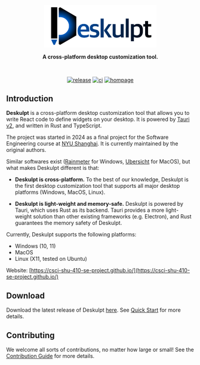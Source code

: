 <div align="center">

<a href="https://csci-shu-410-se-project.github.io/">
  <picture>
    <source media="(prefers-color-scheme: dark)" srcset="https://github.com/CSCI-SHU-410-SE-Project/Deskulpt/raw/main/src/public/deskulpt-wide-dark.svg" />
    <img alt="Deskulpt" src="https://github.com/CSCI-SHU-410-SE-Project/Deskulpt/raw/main/src/public/deskulpt-wide.svg" width="300px" />
  </picture>
</a>

**A cross-platform desktop customization tool.**

<br />

[![release](https://img.shields.io/github/v/release/CSCI-SHU-410-SE-Project/Deskulpt)](https://github.com/CSCI-SHU-410-SE-Project/Deskulpt/releases/latest) [![ci](https://img.shields.io/github/actions/workflow/status/CSCI-SHU-410-SE-Project/Deskulpt/ci.yaml?label=ci&logo=github)](https://github.com/CSCI-SHU-410-SE-Project/Deskulpt/actions/workflows/ci.yaml) [![hompage](https://img.shields.io/badge/homepage-Deskulpt-blue.svg)](https://csci-shu-410-se-project.github.io/)

</div>

## Introduction

**Deskulpt** is a cross-platform desktop customization tool that allows you to write
React code to define widgets on your desktop. It is powered by [Tauri v2](https://v2.tauri.app/),
and written in Rust and TypeScript.

The project was started in 2024 as a final project for the Software Engineering course
at [NYU Shanghai](https://shanghai.nyu.edu/). It is currently maintained by the original
authors.

Similar softwares exist ([Rainmeter](https://www.rainmeter.net/) for Windows,
[Ubersicht](https://tracesof.net/uebersicht/) for MacOS), but what makes Deskulpt
different is that:

- **Deskulpt is cross-platform.** To the best of our knowledge, Deskulpt is the first
  desktop customization tool that supports all major desktop platforms (Windows, MacOS,
  Linux).

- **Deskulpt is light-weight and memory-safe.** Deskulpt is powered by Tauri, which uses
  Rust as its backend. Tauri provides a more light-weight solution than other existing
  frameworks (e.g. Electron), and Rust guarantees the memory safety of Deskulpt.

Currently, Deskulpt supports the following platforms:

- Windows (10, 11)
- MacOS
- Linux (X11, tested on Ubuntu)

Website: [https://csci-shu-410-se-project.github.io/](https://csci-shu-410-se-project.github.io/)

## Download

Download the latest release of Deskulpt [here](https://github.com/CSCI-SHU-410-SE-Project/Deskulpt/releases). See [Quick Start](https://csci-shu-410-se-project.github.io/guide/quick-start/) for more details.

## Contributing

We welcome all sorts of contributions, no matter how large or small! See the [Contribution Guide](https://csci-shu-410-se-project.github.io/contribute/overview/) for more details.
